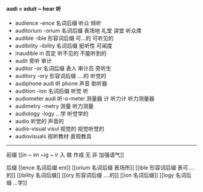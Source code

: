 #### audi = aduit ~ hear 听
- audience -ence 名词后缀 听众 倾听
- auditorium -orium 名词后缀 表场地  礼堂 讲堂 听众席
- audible -ible 形容词后缀 可...的 可听见的
- audibility -ibility 名词后缀 挺听性 可闻度
- inaudible  in 否定 听不见的 不能听到的
- audit 旁听 审计
- auditor -or 名词后缀 表人 审计员 旁听生
- auditory -ory 形容词后缀 ....的 听觉的
- audiphone audi 听   phone 声音 助听器
- audition -ion 名词后缀 听觉  听
- audiometer audi 听-o-meter 测量器 计  听力计 听力测量器 
- audimetry -metry 测量 听力测量
- audiology -logy ...学 听觉学的 
- audio 听觉的  声音的
- audio-visual visul 视觉的  视觉听觉的
- audiovisuals 视听教材 直观教具

---
前缀
[[in  ~ im ~ig ~ ir 入 做 作成  无 非 加强语气]]

后缀
[[ence 名词后缀  ent]]
[[orium 名词后缀 表场所]]
[[ible 形容词后缀 表可....的]]
[[ibility 名词后缀]]
[[ory 形容词后缀 ....的]]
[[ion  名词后缀]]
[[logy 名词后缀   ...学]]